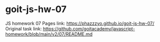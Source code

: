 # goit-js-hw-07

JS homework 07
Pages link: https://phazzzyo.github.io/goit-js-hw-07/
Original task link: https://github.com/goitacademy/javascript-homework/blob/main/v2/07/README.md
